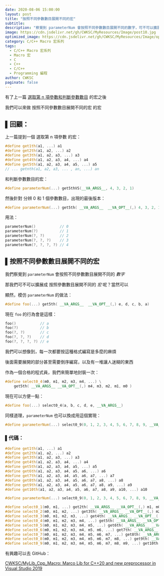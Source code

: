 ```yaml
---
date: 2020-08-06 15:00:00
layout: post
title: "按照不同參數數目展開不同的宏"
subtitle: 
description: "察覺到 parameterNum 會按照不同參數數目展開不同的數字，可不可以擴展成 按照參數數目展開不同的宏？當然可以"
image: https://cdn.jsdelivr.net/gh/CWKSC/MyResources/Image/post10.jpg
optimized_image: https://cdn.jsdelivr.net/gh/CWKSC/MyResources/Image/optimized/post10_opt.jpg
category: C/C++ Macro 宏系列
tags:
  - C/C++ Macro 宏系列
  - Macro 宏
  - C
  - C++
  - C/C++
  - Programming 編程
author: CWKSC
paginate: false
---
```


有了上一篇 [選取第 n 項參數和判斷參數數目](https://cwksc.github.io/判斷參數數目/) 的宏之後

我們可以來做 按照不同參數數目展開不同的宏 的宏

## ▌回顧：

上一篇提到一個 選取第 n 項參數 的宏：

```c++
#define get1th(a1, ...) a1
#define get2th(a1, a2, ...) a2
#define get3th(a1, a2, a3, ...) a3
#define get4th(a1, a2, a3, a4, ...) a4
#define get5th(a1, a2, a3, a4, a5, ...) a5
// ... getnth(a1, a2, a3, ... , an, ...) an
```

和判斷參數數目的宏：

```c++
#define parameterNum(...) get5thVS(__VA_ARGS__, 4, 3, 2, 1)
```

然後針對 分辨 0 和 1 個參數數目，出現的最後版本：

```c++
#define parameterNum(...) get5th( __VA_ARGS__  __VA_OPT__(,) 4, 3, 2, 1, 0)
```

用法：

```c++
parameterNum()           // 0
parameterNum(?)          // 1
parameterNum(?, ?)       // 2
parameterNum(?, ?, ?)    // 3
parameterNum(?, ?, ?, ?) // 4
```

## ▌按照不同參數數目展開不同的宏

我們察覺到 `parameterNum` 會按照不同參數數目展開不同的 *數字*

那我們可不可以擴展成 按照參數數目展開不同的 *宏* 呢？當然可以

顯然，模仿 `parameterNum` 的做法：

```c++
#define foo(...) get5th( __VA_ARGS__  __VA_OPT__(,) e, d, c, b, a)
```

現在 `foo` 的行為會是這樣：

```c++
foo()           // a
foo(?)          // b
foo(?, ?)       // c
foo(?, ?, ?)    // d
foo(?, ?, ?, ?) // e
```

我們可以想像到，每一次都要按這種格式編寫是多麼的麻煩

後面需要展開的部分甚至需要倒序編寫，以及有一堆讓人迷糊的東西

作為一個合格的程式員，我們來簡單地封裝一次：

```c++
#define select0_4(m0, m1, m2, m3, m4, ...) \
    get5th( __VA_ARGS__ __VA_OPT__(,) m4, m3, m2, m1, m0 )
```

現在可以方便一點：

```c++
#define foo(...) select0_4(a, b, c, d, e, __VA_ARGS__)
```

同樣道理，`parameterNum` 也可以換成用這個實現：

```c++
#define parameterNum(...) select0_9(0, 1, 2, 3, 4, 5, 6, 7, 8, 9, __VA_ARGS__)
```

### ▌代碼：

```c++
#define get1th(a1, ...) a1
#define get2th(a1, a2, ...) a2
#define get3th(a1, a2, a3, ...) a3
#define get4th(a1, a2, a3, a4, ...) a4
#define get5th(a1, a2, a3, a4, a5, ...) a5
#define get6th(a1, a2, a3, a4, a5, a6, ...) a6
#define get7th(a1, a2, a3, a4, a5, a6, a7, ...) a7
#define get8th(a1, a2, a3, a4, a5, a6, a7, a8, ...) a8
#define get9th(a1, a2, a3, a4, a5, a6, a7, a8, a9, ...) a9
#define get10th(a1, a2, a3, a4, a5, a6, a7, a8, a9, a10, ...) a10

#define parameterNum(...) select0_9(0, 1, 2, 3, 4, 5, 6, 7, 8, 9, __VA_ARGS__)

#define select0_1(m0, m1, ...) get2th( __VA_ARGS__ __VA_OPT__(,) m1, m0 )
#define select0_2(m0, m1, m2, ...) get3th( __VA_ARGS__ __VA_OPT__(,) m2, m1, m0 )
#define select0_3(m0, m1, m2, m3, ...) get4th( __VA_ARGS__ __VA_OPT__(,) m3, m2, m1, m0 )
#define select0_4(m0, m1, m2, m3, m4, ...) get5th( __VA_ARGS__ __VA_OPT__(,) m4, m3, m2, m1, m0 )
#define select0_5(m0, m1, m2, m3, m4, m5, ...) get6th( __VA_ARGS__ __VA_OPT__(,) m5, m4, m3, m2, m1, m0 )
#define select0_6(m0, m1, m2, m3, m4, m5, m6, ...) get7th( __VA_ARGS__ __VA_OPT__(,) m6, m5, m4, m3, m2, m1, m0 )
#define select0_7(m0, m1, m2, m3, m4, m5, m6, m7, ...) get8th( __VA_ARGS__ __VA_OPT__(,) m7, m6, m5, m4, m3, m2, m1, m0 )
#define select0_8(m0, m1, m2, m3, m4, m5, m6, m7, m8, ...) get9th( __VA_ARGS__ __VA_OPT__(,) m8, m7, m6, m5, m4, m3, m2, m1, m0 )
#define select0_9(m0, m1, m2, m3, m4, m5, m6, m7, m8, m9, ...) get10th( __VA_ARGS__ __VA_OPT__(,) m9, m8, m7, m6, m5, m4, m3, m2, m1, m0 )
```

有興趣可以去 GitHub：

[CWKSC/MyLib_Cpp_Macro: Marco Lib for C++20 and new preprocessor in Visual Studio 2019](https://github.com/CWKSC/MyLib_Cpp_Macro)

